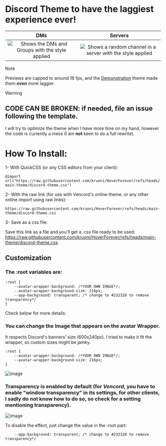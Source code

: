 # Discord Theme to have the laggiest experience ever!

DMs           |  Servers
:-------------------------:|:-------------------------:
![Shows the DMs and Groups with the style applied](https://github.com/user-attachments/assets/84cbb1c5-212a-4c0e-9e48-52ca3e00b59d) |  ![Shows a random channel in a server with the style applied](https://github.com/user-attachments/assets/d6c44499-1665-470a-8c6c-3a66e3b84a41)


> [!NOTE]
> Previews are capped to around 16 fps, and the [Demonstration](https://github.com/MiniDiscordThemes/Demonstration) theme made them ***even*** more laggier.

> [!WARNING]
> ## CODE CAN BE BROKEN: if needed, file an issue following the template.
> I will try to optimize the theme when I have more time on my hand, however the code is currently a mess (I am **not** keen to do a full rewrite).

# How To Install:

1- With QuickCSS (or any CSS editors from your client):

`@import url("https://raw.githubusercontent.com/kruoni/HoverForever/refs/heads/main-theme/discord-theme.css")`

2- With the raw link (for use with Vencord's online theme, or any other online import using raw links):

`https://raw.githubusercontent.com/kruoni/HoverForever/refs/heads/main-theme/discord-theme.css`

3- Save as a css file:

Save this link as a file and you'll get a .css file ready to be used: https://raw.githubusercontent.com/kruoni/HoverForever/refs/heads/main-theme/discord-theme.css

## Customization

### The :root variables are: 
```
:root {
    --avatar-wrapper-background: /*YOUR OWN IMAGE*/;
    --avatar-wrapper-background-size: 216px;
    --app-background: transparent; /* change to #232328 to remove transparency*/
}
```
Check below for more details. 

### You can change the Image that appears on the avatar Wrapper.
It respects Discord's banners' size (600x240px). I tried to make it fit the wrapper, so custom sizes might be jamky.
```
:root {
    --avatar-wrapper-background: /*YOUR OWN IMAGE*/;
    --avatar-wrapper-background-size: 216px;
}
```
![image](https://github.com/user-attachments/assets/f6e56e8f-7686-4375-91f4-313c20ac17b7)


### Transparency is enabled by default (for *Vencord*, you have to enable "window transparency" in its settings, for other clients, I sadly do not know how to do so, so check for a setting mentioning transparency).

![image](https://github.com/user-attachments/assets/bd6063c2-91cc-49d4-bd24-755ed3c8fe9f)

To disable the effect, just change the value in the :root part:
```
    --app-background: transparent; /* change to #232328 to remove transparency*/
```
